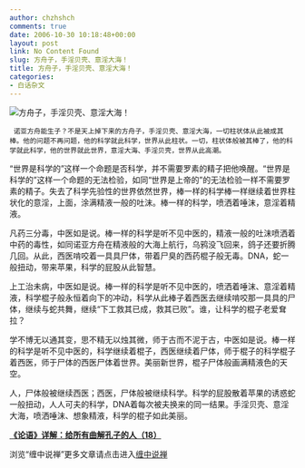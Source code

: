 ```yaml
---
author: chzhshch
comments: true
date: 2006-10-30 10:18:48+00:00
layout: post
link: No Content Found
slug: 方舟子，手淫贝壳、意淫大海！
title: 方舟子，手淫贝壳、意淫大海！
categories:
- 白话杂文
---
```


			

                                                                    

![方舟子，手淫贝壳、意淫大海！](http://simg.sinajs.cn/blog7style/images/common/sg_trans.gif)

                                                           

     诺亚方舟能生子？不是天上掉下来的方舟子，手淫贝壳、意淫大海，一切柱状体从此被成其棒。他的问题不再问题，他的科学就此科学，世界从此柱状。一切，柱状体般被其棒了，他的科学就此科学，他的世界就此世界，意淫大海、手淫贝壳，世界从此高潮。

   “世界是科学的”这样一个命题是否科学，并不需要罗素的精子把他唤醒。“世界是科学的”这样一个命题的无法检验，如同“世界是上帝的”的无法检验一样不需要罗素的精子。失去了科学先验性的世界依然世界，棒一样的科学棒一样继续着世界柱状化的意淫，上面，涂满精液一般的吐沫。棒一样的科学，喷洒着唾沫，意淫着精液。

   凡药三分毒，中医如是说。棒一样的科学是听不见中医的，精液一般的吐沫喷洒着中药的毒性，如同诺亚方舟在精液般的大海上航行，乌鸦没飞回来，鸽子还要折腾几回。从此，西医啃咬着一具具尸体，带着尸臭的西药棍子般无毒。DNA，蛇一般扭动，带来苹果，科学的屁股从此智慧。

   上工治未病，中医如是说。棒一样的科学是听不见中医的，喷洒着唾沫、意淫着精液，科学棍子般永恒着向下的冲动，科学从此棒子着西医去继续啃咬那一具具的尸体，继续与蛇共舞，继续“下工救其已成，救其已败”。谁，让科学的棍子老爱耷拉？

   学不博无以通其变，思不精无以烛其微，师于古而不泥于古，中医如是说。棒一样的科学是听不见中医的，科学继续着棍子，西医继续着尸体，师于棍子的科学棍子着西医，师于尸体的西医尸体着世界。美丽新世界，棍子尸体般画满精液色的天空。

   人，尸体般被继续西医；西医，尸体般被继续科学。科学的屁股散着苹果的诱惑蛇一般扭动，人人可夫的科学，DNA着每次被夫换来的同一结果。手淫贝壳、意淫大海，喷洒唾沫、想象精液，科学的棍子如此美丽。

[**《论语》详解：给所有曲解孔子的人（18）**](http://blog.sina.com.cn/u/486e105c010006wl)[](http://blog.sina.com.cn/u/486e105c010006vr)

浏览“缠中说禅”更多文章请点击进入[缠中说禅](http://blog.sina.com.cn/m/chzhshch)
